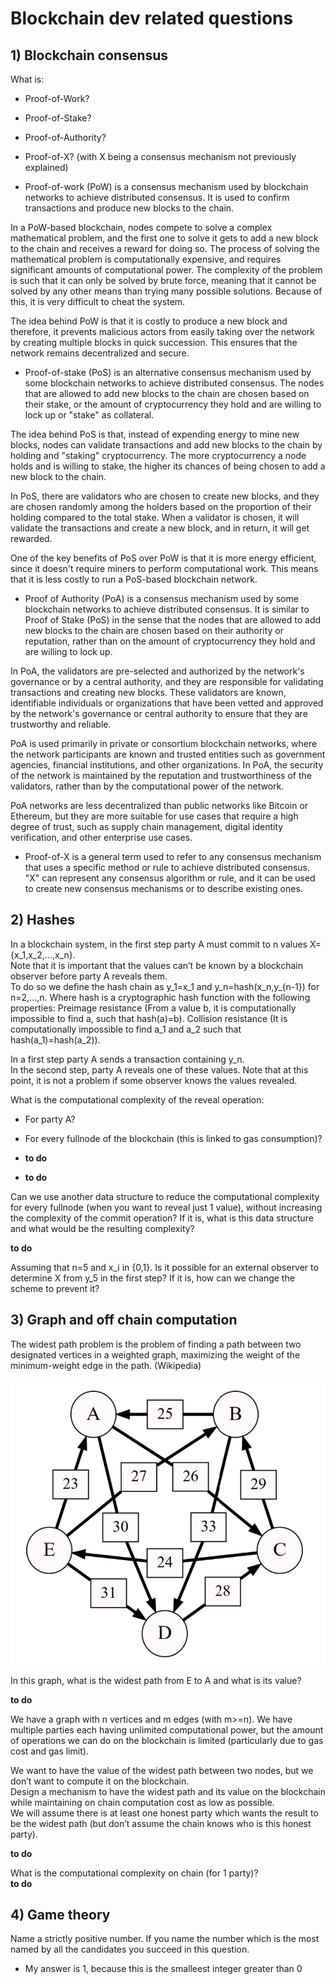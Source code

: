 # Blockchain dev related questions

## 1) Blockchain consensus
What is:
- Proof-of-Work?  
- Proof-of-Stake?  
- Proof-of-Authority?  
- Proof-of-X? (with X being a consensus mechanism not previously explained)  

- Proof-of-work (PoW) is a consensus mechanism used by blockchain networks to achieve distributed consensus. It is used to confirm transactions and produce new blocks to the chain.  

In a PoW-based blockchain, nodes compete to solve a complex mathematical problem, and the first one to solve it gets to add a new block to the chain and receives a reward for doing so. The process of solving the mathematical problem is computationally expensive, and requires significant amounts of computational power. The complexity of the problem is such that it can only be solved by brute force, meaning that it cannot be solved by any other means than trying many possible solutions. Because of this, it is very difficult to cheat the system.  

The idea behind PoW is that it is costly to produce a new block and therefore, it prevents malicious actors from easily taking over the network by creating multiple blocks in quick succession. This ensures that the network remains decentralized and secure.  

- Proof-of-stake (PoS) is an alternative consensus mechanism used by some blockchain networks to achieve distributed consensus. The nodes that are allowed to add new blocks to the chain are chosen based on their stake, or the amount of cryptocurrency they hold and are willing to lock up or "stake" as collateral.  

The idea behind PoS is that, instead of expending energy to mine new blocks, nodes can validate transactions and add new blocks to the chain by holding and "staking" cryptocurrency. The more cryptocurrency a node holds and is willing to stake, the higher its chances of being chosen to add a new block to the chain.  

In PoS, there are validators who are chosen to create new blocks, and they are chosen randomly among the holders based on the proportion of their holding compared to the total stake. When a validator is chosen, it will validate the transactions and create a new block, and in return, it will get rewarded.  

One of the key benefits of PoS over PoW is that it is more energy efficient, since it doesn't require miners to perform computational work. This means that it is less costly to run a PoS-based blockchain network.  

- Proof of Authority (PoA) is a consensus mechanism used by some blockchain networks to achieve distributed consensus. It is similar to Proof of Stake (PoS) in the sense that the nodes that are allowed to add new blocks to the chain are chosen based on their authority or reputation, rather than on the amount of cryptocurrency they hold and are willing to lock up.  

In PoA, the validators are pre-selected and authorized by the network's governance or by a central authority, and they are responsible for validating transactions and creating new blocks. These validators are known, identifiable individuals or organizations that have been vetted and approved by the network's governance or central authority to ensure that they are trustworthy and reliable.  

PoA is used primarily in private or consortium blockchain networks, where the network participants are known and trusted entities such as government agencies, financial institutions, and other organizations. In PoA, the security of the network is maintained by the reputation and trustworthiness of the validators, rather than by the computational power of the network.  

PoA networks are less decentralized than public networks like Bitcoin or Ethereum, but they are more suitable for use cases that require a high degree of trust, such as supply chain management, digital identity verification, and other enterprise use cases.  

- Proof-of-X is a general term used to refer to any consensus mechanism that uses a specific method or rule to achieve distributed consensus. "X" can represent any consensus algorithm or rule, and it can be used to create new consensus mechanisms or to describe existing ones.  


## 2) Hashes
In a blockchain system, in the first step party A must commit to n values X={x_1,x_2,...,x_n}.  
Note that it is important that the values can’t be known by a blockchain observer before party A reveals them.  
To do so we define the hash chain as y_1=x_1 and y_n=hash(x_n,y_{n-1}) for n=2,...,n.
Where hash is a cryptographic hash function with the following properties:
Preimage resistance (From a value b, it is computationally impossible to find a, such that hash(a)=b).
Collision resistance (It is computationally impossible to find a_1 and a_2 such that hash(a_1)=hash(a_2)).  


In a first step party A sends a transaction containing y_n.  
In the second step, party A reveals one of these values.  Note that at this point, it is not a problem if some observer knows the values revealed.  

What is the computational complexity of the reveal operation:  
- For party A?  
- For every fullnode of the blockchain (this is linked to gas consumption)?  

- **to do**  
- **to do**  


Can we use another data structure to reduce the computational complexity for every fullnode (when you want to reveal just 1 value), without increasing the complexity of the commit operation? If it is, what is this data structure and what would be the resulting complexity?  

**to do**  

Assuming that n=5 and x_i in {0,1}. Is it possible for an external observer to determine X from y_5 in the first step? If it is, how can we change the scheme to prevent it?  



## 3) Graph and off chain computation
The widest path problem is the problem of finding a path between two designated vertices in a weighted graph, maximizing the weight of the minimum-weight edge in the path. (Wikipedia)  

<p align="center">
    <img src="graph.png">
</p>  

In this graph, what is the widest path from E to A and what is its value?  

**to do**  


We have a graph with n vertices and m edges (with m>=n). We have multiple parties each having unlimited computational power, but the amount of operations we can do on the blockchain is limited (particularly due to gas cost and gas limit).  

We want to have the value of the widest path between two nodes, but we don’t want to compute it on the blockchain.  
Design a mechanism to have the widest path and its value on the blockchain while maintaining on chain computation cost as low as possible.  
We will assume there is at least one honest party which wants the result to be the widest path (but don’t assume the chain knows who is this honest party).  

**to do**  


What is the computational complexity on chain (for 1 party)?  
**to do**


## 4) Game theory
Name a strictly positive number. If you name the number which is the most named by all the candidates you succeed in this question.  

- My answer is 1, because this is the smalleest integer greater than 0